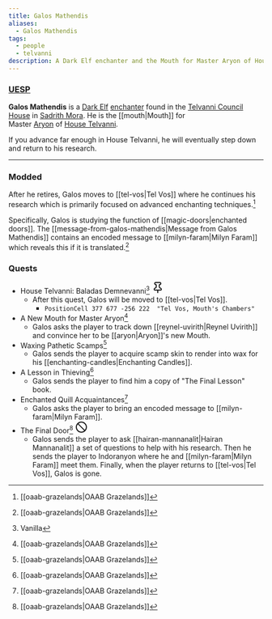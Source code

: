 ```yaml
---
title: Galos Mathendis
aliases:
  - Galos Mathendis
tags:
  - people
  - telvanni
description: A Dark Elf enchanter and the Mouth for Master Aryon of House Telvanni.
---
```

### [UESP](https://en.uesp.net/wiki/Morrowind:Galos_Mathendis)
**Galos Mathendis** is a [Dark Elf](https://en.uesp.net/wiki/Morrowind:Dark_Elf "Morrowind:Dark Elf") [enchanter](https://en.uesp.net/wiki/Morrowind:Enchanter_(class) "Morrowind:Enchanter (class)") found in the [Telvanni Council House](https://en.uesp.net/wiki/Morrowind:Telvanni_Council_House "Morrowind:Telvanni Council House") in [Sadrith Mora](https://en.uesp.net/wiki/Morrowind:Sadrith_Mora "Morrowind:Sadrith Mora"). He is the [[mouth|Mouth]] for Master [Aryon](https://en.uesp.net/wiki/Morrowind:Aryon "Morrowind:Aryon") of [House Telvanni](https://en.uesp.net/wiki/Morrowind:House_Telvanni "Morrowind:House Telvanni").

If you advance far enough in House Telvanni, he will eventually step down and return to his research.

***
### Modded
After he retires, Galos moves to [[tel-vos|Tel Vos]] where he continues his research which is primarily focused on advanced enchanting techniques.[^2]

Specifically, Galos is studying the function of [[magic-doors|enchanted doors]]. The [[message-from-galos-mathendis|Message from Galos Mathendis]] contains an encoded message to [[milyn-faram|Milyn Faram]] which reveals this if it is translated.[^2]
### Quests
* House Telvanni: Baladas Demnevanni[^1] <svg xmlns="http://www.w3.org/2000/svg" width="24" height="24" viewBox="0 0 24 24" fill="none" stroke="currentColor" stroke-width="2" stroke-linecap="round" stroke-linejoin="round" class="lucide lucide-pin"><path d="M12 17v5"/><path d="M9 10.76a2 2 0 0 1-1.11 1.79l-1.78.9A2 2 0 0 0 5 15.24V16a1 1 0 0 0 1 1h12a1 1 0 0 0 1-1v-.76a2 2 0 0 0-1.11-1.79l-1.78-.9A2 2 0 0 1 15 10.76V7a1 1 0 0 1 1-1 2 2 0 0 0 0-4H8a2 2 0 0 0 0 4 1 1 0 0 1 1 1z"/></svg>
	* After this quest, Galos will be moved to [[tel-vos|Tel Vos]].
		* `PositionCell 377 677 -256 222  "Tel Vos, Mouth's Chambers"`
* A New Mouth for Master Aryon[^2]
	* Galos asks the player to track down [[reynel-uvirith|Reynel Uvirith]] and convince her to be [[aryon|Aryon]]'s new Mouth.
* Waxing Pathetic Scamps[^2]
	* Galos sends the player to acquire scamp skin to render into wax for his [[enchanting-candles|Enchanting Candles]].
* A Lesson in Thieving[^2]
	* Galos sends the player to find him a copy of "The Final Lesson" book.
* Enchanted Quill Acquaintances[^2]
	* Galos asks the player to bring an encoded message to [[milyn-faram|Milyn Faram]].
* The Final Door[^2] <svg xmlns="http://www.w3.org/2000/svg" width="24" height="24" viewBox="0 0 24 24" fill="none" stroke="currentColor" stroke-width="2" stroke-linecap="round" stroke-linejoin="round" class="lucide lucide-ban"><circle cx="12" cy="12" r="10"/><path d="m4.9 4.9 14.2 14.2"/></svg>
	* Galos sends the player to ask [[hairan-mannanalit|Hairan Mannanalit]] a set of questions to help with his research. Then he sends the player to Indoranyon where he and [[milyn-faram|Milyn Faram]] meet them. Finally, when the player returns to [[tel-vos|Tel Vos]], Galos is gone.

[^1]: Vanilla
[^2]: [[oaab-grazelands|OAAB Grazelands]]